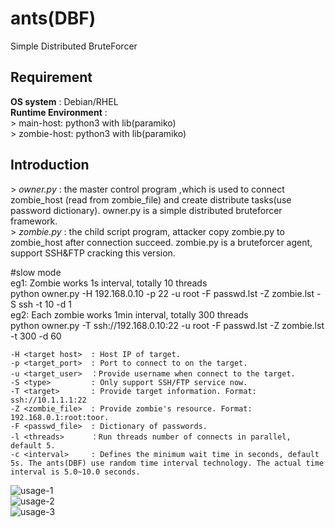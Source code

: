 # ants(DBF)         
Simple Distributed BruteForcer        
                  
## Requirement         
**OS system** : Debian/RHEL         
**Runtime Environment** :                   
\>  main-host: python3 with lib(paramiko)               
\>  zombie-host: python3 with lib(paramiko)      
## Introduction        
\>  *owner.py*  : the master control program ,which is used to connect zombie_host (read from zombie_file) and create distribute tasks(use password dictionary). owner.py is a simple distributed bruteforcer framework.                       
\>  *zombie.py* : the child script program, attacker copy zombie.py to zombie_host after connection succeed. zombie.py is a bruteforcer agent, support SSH&FTP cracking this version.               

\#slow mode                    
eg1: Zombie works 1s interval, totally 10 threads        
python owner.py -H 192.168.0.10 -p 22 -u root -F passwd.lst -Z zombie.lst -S ssh -t 10 -d 1         
eg2: Each zombie works 1min interval, totally 300 threads        
python owner.py -T ssh://192.168.0.10:22 -u root -F passwd.lst -Z zombie.lst -t 300 -d 60      
            
```text                
-H <target host>  : Host IP of target.                 
-p <target_port>  : Port to connect to on the target.                      
-u <target_user>  ：Provide username when connect to the target.                   
-S <type>         : Only support SSH/FTP service now.              
-T <target>       : Provide target information. Format: ssh://10.1.1.1:22
-Z <zombie_file>  : Provide zombie's resource. Format: 192.168.0.1:root:toor.              
-F <passwd_file>  : Dictionary of passwords.                        
-l <threads>      ：Run threads number of connects in parallel, default 5.               
-c <interval>     : Defines the minimum wait time in seconds, default 5s. The ants(DBF) use random time interval technology. The actual time interval is 5.0~10.0 seconds.                
```                 

![usage-1](https://github.com/aplyc1a/ants/blob/develop/usage-1.png)                      
![usage-2](https://github.com/aplyc1a/ants/blob/develop/usage-2.png)                     
![usage-3](https://github.com/aplyc1a/ants/blob/develop/usage-3.png)                                     
